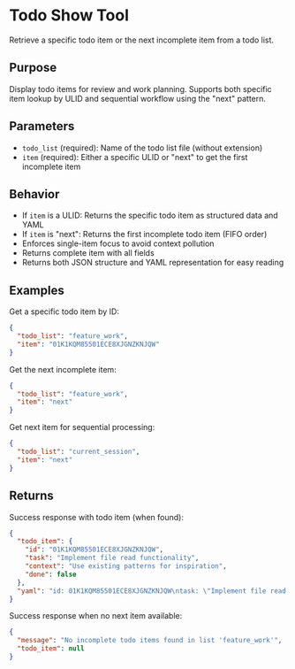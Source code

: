 # Todo Show Tool

Retrieve a specific todo item or the next incomplete item from a todo list.

## Purpose
Display todo items for review and work planning. Supports both specific item lookup by ULID and sequential workflow using the "next" pattern.

## Parameters

- `todo_list` (required): Name of the todo list file (without extension)
- `item` (required): Either a specific ULID or "next" to get the first incomplete item

## Behavior

- If `item` is a ULID: Returns the specific todo item as structured data and YAML
- If `item` is "next": Returns the first incomplete todo item (FIFO order)
- Enforces single-item focus to avoid context pollution
- Returns complete item with all fields
- Returns both JSON structure and YAML representation for easy reading

## Examples

Get a specific todo item by ID:
```json
{
  "todo_list": "feature_work",
  "item": "01K1KQM85501ECE8XJGNZKNJQW"
}
```

Get the next incomplete item:
```json
{
  "todo_list": "feature_work",
  "item": "next"
}
```

Get next item for sequential processing:
```json
{
  "todo_list": "current_session",
  "item": "next"
}
```

## Returns

Success response with todo item (when found):
```json
{
  "todo_item": {
    "id": "01K1KQM85501ECE8XJGNZKNJQW",
    "task": "Implement file read functionality",
    "context": "Use existing patterns for inspiration",
    "done": false
  },
  "yaml": "id: 01K1KQM85501ECE8XJGNZKNJQW\ntask: \"Implement file read functionality\"\ncontext: \"Use existing patterns for inspiration\"\ndone: false"
}
```

Success response when no next item available:
```json
{
  "message": "No incomplete todo items found in list 'feature_work'",
  "todo_item": null
}
```
